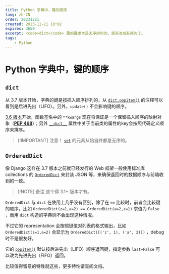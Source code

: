 ```yaml
---
title: Python 字典中，键的顺序
lang: zh-CN
order: 20231221
created: 2023-12-21 10:02
expires: 3650
excerpt: <code>dict</code> 里的键原本是无序排列的，后来改成有序的了。
tags:
    - Python
---
```


<script setup lang="ts">
import RevisionInfo from "@/components/RevisionInfo.vue";
</script>

# Python 字典中，键的顺序

<RevisionInfo />

## `dict`

从 3.7 版本开始，字典的键是按插入顺序排列的，从 [`dict.popitem()`](https://docs.python.org/zh-cn/3/library/stdtypes.html#dict.popitem) 的注释可以看到是后进先出（LIFO）。另外，`update()` 不会影响键的顺序。

[3.6 版本](https://docs.python.org/zh-cn/3/whatsnew/3.6.html#pep-520-preserving-class-attribute-definition-order)开始，函数签名中的 `**kwargs` 现在将保证是一个保留插入顺序的映射对象（[**PEP 468**](https://peps.python.org/pep-0468/)）；另外 [`__dict__`](https://docs.python.org/zh-cn/3/library/stdtypes.html#object.__dict__) 属性中关于当前类的属性的key会按照代码定义顺序来排序。

> [!IMPORTANT] 注意！
> [`set`](https://docs.python.org/zh-cn/3/library/stdtypes.html#set-types-set-frozenset) 的元素从始自终都是无序的。

## `OrderedDict`

像 Django 这样在 3.7 版本之前就已经发行的 Web 框架一般使用标准库 collections 的 [`OrderedDict`](https://docs.python.org/zh-cn/3/library/collections.html#ordereddict-objects) 来封装 JSON 等，来确保返回时的数据顺序与前端收到的一致。

> [!NOTE] 备注
> 这个得 3.1+ 版本才有。

`OrderedDict` 与 `dict` 在使用上几乎没有区别，除了在 `==` 比较时，前者会比较键的顺序，比如 `OrderedDict(z=1,a=2) == OrderedDict(a=2,z=1)` 求值为 `False` ，而用 `dict` 构造的字典则不会出现这种情况。

不过它的 representation 会按照键值对列表的格式输出，比如 `OrderedDict(z=1,a=2)` 会显示为 `OrderedDict([('z', 1), ('a', 2)])` ，debug时不是很友好。

它的 [`popitem()`](https://docs.python.org/zh-cn/3/library/collections.html#collections.OrderedDict.popitem) 默认按后进先出（LIFO）顺序返回键，指定参数 `last=False` 可以改为先进先出（FIFO）返回。

比较值得留意的特性就这些，更多特性请查阅文档。


